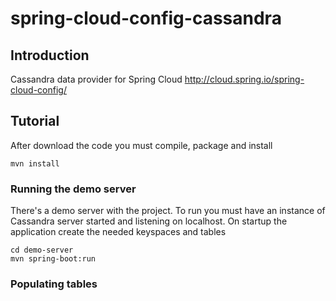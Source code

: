 # spring-cloud-config-cassandra

## Introduction
Cassandra data provider for Spring Cloud http://cloud.spring.io/spring-cloud-config/

## Tutorial
After download the code you must compile, package and install

```
mvn install
```

### Running the demo server

There's a demo server with the project. To run you must have an instance of Cassandra server started and listening on localhost. On startup the application create the needed keyspaces and tables

```
cd demo-server
mvn spring-boot:run
```


### Populating tables


